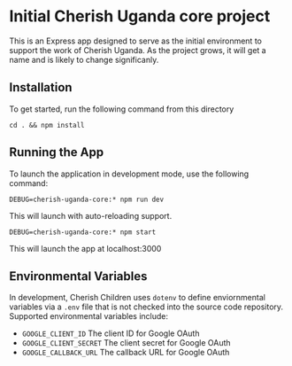 # Initial Cherish Uganda core project

This is an Express app designed to serve as the initial environment to support the work of Cherish Uganda. As the project grows, it will get a name and is likely to change significanly.

## Installation

To get started, run the following command from this directory

`cd . && npm install`

## Running the App

To launch the application in development mode, use the following command:

`DEBUG=cherish-uganda-core:* npm run dev`

This will launch with auto-reloading support.


`DEBUG=cherish-uganda-core:* npm start`

This will launch the app at localhost:3000

## Environmental Variables

In development, Cherish Children uses `dotenv` to define enviornmental variables via a
`.env` file that is not checked into the source code repository. Supported environmental 
variables include:

* `GOOGLE_CLIENT_ID` The client ID for Google OAuth
* `GOOGLE_CLIENT_SECRET` The client secret for Google OAuth
* `GOOGLE_CALLBACK_URL` The callback URL for Google OAuth
